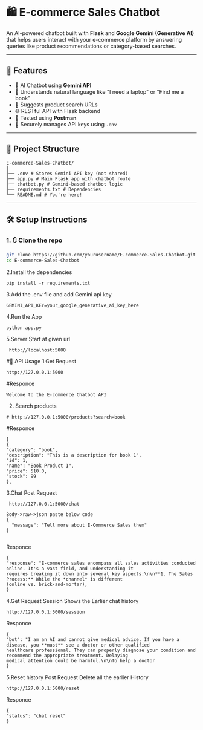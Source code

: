 # 🛍️ E-commerce Sales Chatbot

An AI-powered chatbot built with **Flask** and **Google Gemini (Generative AI)** that helps users interact with your e-commerce platform by answering queries like product recommendations or category-based searches.

---

## 🚀 Features

- 🤖 AI Chatbot using **Gemini API**
- 🧠 Understands natural language like "I need a laptop" or "Find me a book"
- 🔎 Suggests product search URLs
- 🌐 RESTful API with Flask backend
- 🧪 Tested using **Postman**
- 🔐 Securely manages API keys using `.env`

---

## 📁 Project Structure
```
E-commerce-Sales-Chatbot/
│
├── .env # Stores Gemini API key (not shared)
├── app.py # Main Flask app with chatbot route
├── chatbot.py # Gemini-based chatbot logic
├── requirements.txt # Dependencies
└── README.md # You're here!
```


---

## 🛠️ Setup Instructions

### 1. 🔃 Clone the repo

```bash
git clone https://github.com/yourusername/E-commerce-Sales-Chatbot.git
cd E-commerce-Sales-Chatbot
```

2.Install the dependencies
```
pip install -r requirements.txt
```
3.Add the .env file and add Gemini api key
```
GEMINI_API_KEY=your_google_generative_ai_key_here
```

4.Run the App
```
python app.py
```

5.Server Start at given url 
```
 http://localhost:5000
```

#💬 API Usage
1.Get Request
```
http://127.0.0.1:5000
```

#Responce
```
Welcome to the E-commerce Chatbot API
```

2. Search products

```
# http://127.0.0.1:5000/products?search=book
```
#Responce
```
[
{
"category": "book",
"description": "This is a description for book 1",
"id": 1,
"name": "Book Product 1",
"price": 510.0,
"stock": 99
},
```

3.Chat Post Request
```
 http://127.0.0.1:5000/chat

Body->raw->json paste below code
{
  "message": "Tell more about E-Commerce Sales them"
}


```

Responce
```
{
"response": "E-commerce sales encompass all sales activities conducted online. It's a vast field, and understanding it
requires breaking it down into several key aspects:\n\n**1. The Sales Process:** While the *channel* is different
(online vs. brick-and-mortar),
}

```


4.Get Request Session
Shows the Earlier chat history
```
http://127.0.0.1:5000/session
```

Responce
```
{
"bot": "I am an AI and cannot give medical advice. If you have a disease, you **must** see a doctor or other qualified
healthcare professional. They can properly diagnose your condition and recommend the appropriate treatment. Delaying
medical attention could be harmful.\n\nTo help a doctor
}
```

5.Reset history Post Request Delete all the earlier History
```
http://127.0.0.1:5000/reset
```

Responce
```
{
"status": "chat reset"
}
```















